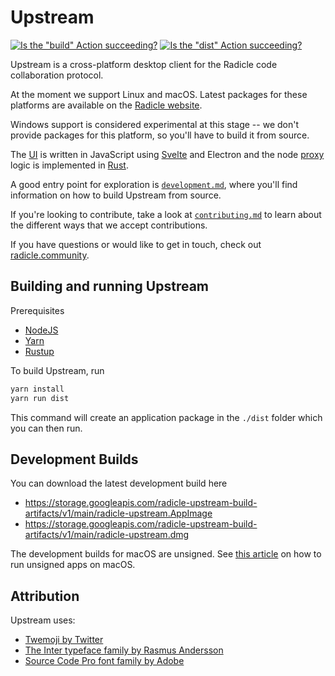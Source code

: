 # Upstream

[![Is the "build" Action succeeding?][bb]][bu]
[![Is the "dist" Action succeeding?][db]][dd]

Upstream is a cross-platform desktop client for the Radicle code collaboration
protocol.

At the moment we support Linux and macOS. Latest packages for these platforms
are available on the [Radicle website][rw].

Windows support is considered experimental at this stage -- we don't provide
packages for this platform, so you'll have to build it from source.

The [UI][ui] is written in JavaScript using [Svelte][sv] and Electron and the
node [proxy][pr] logic is implemented in [Rust][ru].

A good entry point for exploration is [`development.md`][de], where you'll find
information on how to build Upstream from source.

If you're looking to contribute, take a look at [`contributing.md`][co] to
learn about the different ways that we accept contributions.

If you have questions or would like to get in touch, check out
[radicle.community][rc].

## Building and running Upstream

Prerequisites

* [NodeJS](https://nodejs.org/en/)
* [Yarn](https://yarnpkg.com/getting-started/install)
* [Rustup](https://github.com/rust-lang/rustup)

To build Upstream, run

```bash
yarn install
yarn run dist
```

This command will create an application package in the `./dist` folder which
you can then run.

## Development Builds

You can download the latest development build here

* <https://storage.googleapis.com/radicle-upstream-build-artifacts/v1/main/radicle-upstream.AppImage>
* <https://storage.googleapis.com/radicle-upstream-build-artifacts/v1/main/radicle-upstream.dmg>

The development builds for macOS are unsigned. See [this
article](https://support.apple.com/en-gb/guide/mac-help/mh40616/mac) on how to
run unsigned apps on macOS.

## Attribution

Upstream uses:
  - [Twemoji by Twitter][tw]
  - [The Inter typeface family by Rasmus Andersson][ra]
  - [Source Code Pro font family by Adobe][so]


[bb]: https://github.com/radicle-dev/radicle-upstream/actions/workflows/build.yaml/badge.svg
[bu]: https://github.com/radicle-dev/radicle-upstream/actions/workflows/build.yaml
[co]: docs/contributing.md
[db]: https://github.com/radicle-dev/radicle-upstream/actions/workflows/dist.yaml/badge.svg
[dd]: https://github.com/radicle-dev/radicle-upstream/actions/workflows/dist.yaml
[de]: docs/development.md
[pr]: proxy
[ra]: https://rsms.me/inter
[rc]: https://radicle.community
[ru]: https://www.rust-lang.org
[rw]: https://radicle.xyz/downloads.html
[so]: https://adobe-fonts.github.io/source-code-pro
[sv]: https://svelte.dev
[tw]: https://twemoji.twitter.com
[ui]: ui

